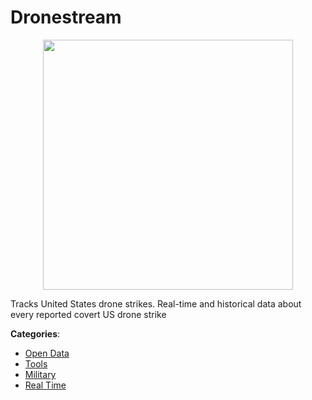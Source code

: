 # Dronestream
<p align="center">
    <img width="400" src="https://raw.githubusercontent.com/apis-list/apis-list/apis/dronestream/logo_256x256.png" />
</p>

Tracks United States drone strikes.  Real-time and historical data about every reported covert US drone strike



**Categories**:
- [Open Data](https://github.com/apis-list/apis-list#open-data)
- [Tools](https://github.com/apis-list/apis-list#tools)
- [Military](https://github.com/apis-list/apis-list#military)
- [Real Time](https://github.com/apis-list/apis-list#real-time)







